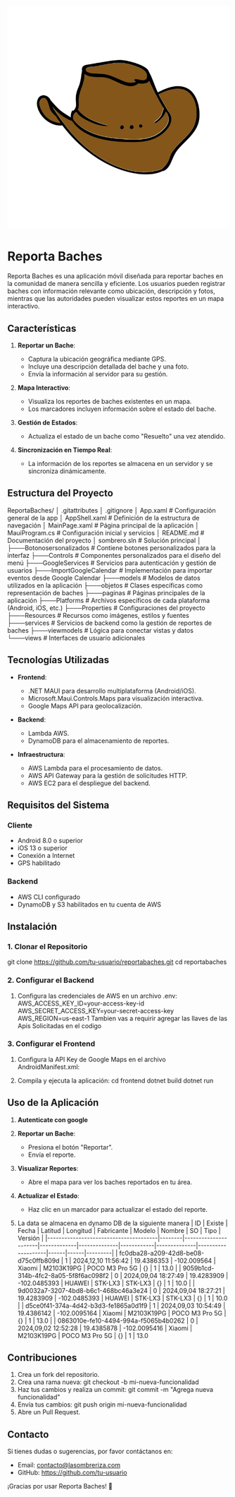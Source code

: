 # ![Logo de Reporta Baches](Resources/AppIcon/iconosombrero.png)

# Reporta Baches

Reporta Baches es una aplicación móvil diseñada para reportar baches en la comunidad de manera sencilla y eficiente. Los usuarios pueden registrar baches con información relevante como ubicación, descripción y fotos, mientras que las autoridades pueden visualizar estos reportes en un mapa interactivo.

## Características

1. **Reportar un Bache**:
   - Captura la ubicación geográfica mediante GPS.
   - Incluye una descripción detallada del bache y una foto.
   - Envía la información al servidor para su gestión.

2. **Mapa Interactivo**:
   - Visualiza los reportes de baches existentes en un mapa.
   - Los marcadores incluyen información sobre el estado del bache.

3. **Gestión de Estados**:
   - Actualiza el estado de un bache como "Resuelto" una vez atendido.

4. **Sincronización en Tiempo Real**:
   - La información de los reportes se almacena en un servidor y se sincroniza dinámicamente.

## Estructura del Proyecto

ReportaBaches/
│   .gitattributes
│   .gitignore
│   App.xaml                # Configuración general de la app
│   AppShell.xaml           # Definición de la estructura de navegación
│   MainPage.xaml           # Página principal de la aplicación
│   MauiProgram.cs          # Configuración inicial y servicios
│   README.md               # Documentación del proyecto
│   sombrero.sln            # Solución principal
│
├───Botonosersonalizados    # Contiene botones personalizados para la interfaz
├───Controls                # Componentes personalizados para el diseño del menú
├───GoogleServices          # Servicios para autenticación y gestión de usuarios
├───ImportGoogleCalendar    # Implementación para importar eventos desde Google Calendar
├───models                  # Modelos de datos utilizados en la aplicación
├───objetos                 # Clases específicas como representación de baches
├───paginas                 # Páginas principales de la aplicación
├───Platforms               # Archivos específicos de cada plataforma (Android, iOS, etc.)
├───Properties              # Configuraciones del proyecto
├───Resources               # Recursos como imágenes, estilos y fuentes
├───services                # Servicios de backend como la gestión de reportes de baches
├───viewmodels              # Lógica para conectar vistas y datos
└───views                   # Interfaces de usuario adicionales

## Tecnologías Utilizadas

- **Frontend**:
  - .NET MAUI para desarrollo multiplataforma (Android/iOS).
  - Microsoft.Maui.Controls.Maps para visualización interactiva.
  - Google Maps API para geolocalización.

- **Backend**:
  - Lambda AWS.
  - DynamoDB para el almacenamiento de reportes.

- **Infraestructura**:
  - AWS Lambda para el procesamiento de datos.
  - AWS API Gateway para la gestión de solicitudes HTTP.
  - AWS EC2 para el despliegue del backend.

## Requisitos del Sistema

### Cliente
- Android 8.0 o superior
- iOS 13 o superior
- Conexión a Internet
- GPS habilitado

### Backend
- AWS CLI configurado
- DynamoDB y S3 habilitados en tu cuenta de AWS

## Instalación

### 1. Clonar el Repositorio
git clone https://github.com/tu-usuario/reportabaches.git
cd reportabaches

### 2. Configurar el Backend
1. Configura las credenciales de AWS en un archivo .env:
   AWS_ACCESS_KEY_ID=your-access-key-id
   AWS_SECRET_ACCESS_KEY=your-secret-access-key
   AWS_REGION=us-east-1
   Tambien vas a requirir agregar las llaves de las Apis Solicitadas en el codigo

### 3. Configurar el Frontend
1. Configura la API Key de Google Maps en el archivo AndroidManifest.xml:
   <meta-data android:name="com.google.android.geo.API_KEY" android:value="YOUR_GOOGLE_MAPS_API_KEY" />

2. Compila y ejecuta la aplicación:
   cd frontend
   dotnet build
   dotnet run

## Uso de la Aplicación
1. **Autenticate con google**
2. **Reportar un Bache**:
   - Presiona el botón "Reportar".
   - Envía el reporte.

3. **Visualizar Reportes**:
   - Abre el mapa para ver los baches reportados en tu área.

4. **Actualizar el Estado**:
   - Haz clic en un marcador para actualizar el estado del reporte.



5. La data se almacena en dynamo DB de la siguiente manera
  | ID                                    | Existe | Fecha                | Latitud     | Longitud     | Fabricante | Modelo       | Nombre             | SO   | Tipo | Versión |
|---------------------------------------|--------|----------------------|-------------|--------------|------------|--------------|--------------------|------|------|---------|
| fc0dba28-a209-42d8-be08-d75c0ffb809d | 1      | 2024,12,10 11:56:42 | 19.4386353  | -102.009564  | Xiaomi     | M2103K19PG   | POCO M3 Pro 5G    | {}   | 1    | 13.0    |
| 9059b1cd-314b-4fc2-8a05-5f8f6ac098f2 | 0      | 2024,09,04 18:27:49 | 19.4283909  | -102.0485393 | HUAWEI     | STK-LX3      | STK-LX3           | {}   | 1    | 10.0    |
| 9d0032a7-3207-4bd8-b6c1-468bc46a3e24 | 0      | 2024,09,04 18:27:21 | 19.4283909  | -102.0485393 | HUAWEI     | STK-LX3      | STK-LX3           | {}   | 1    | 10.0    |
| d5ce0f41-374a-4d42-b3d3-fe1865a0d1f9 | 1      | 2024,09,03 10:54:49 | 19.4386142  | -102.0095164 | Xiaomi     | M2103K19PG   | POCO M3 Pro 5G    | {}   | 1    | 13.0    |
| 0863010e-fe10-4494-994a-f5065b4b0262 | 0      | 2024,09,02 12:52:28 | 19.4385878  | -102.0095416 | Xiaomi     | M2103K19PG   | POCO M3 Pro 5G    | {}   | 1    | 13.0



## Contribuciones

1. Crea un fork del repositorio.
2. Crea una rama nueva:
   git checkout -b mi-nueva-funcionalidad
3. Haz tus cambios y realiza un commit:
   git commit -m "Agrega nueva funcionalidad"
4. Envía tus cambios:
   git push origin mi-nueva-funcionalidad
5. Abre un Pull Request.

## Contacto

Si tienes dudas o sugerencias, por favor contáctanos en:
- Email: contacto@lasombreriza.com
- GitHub: https://github.com/tu-usuario

¡Gracias por usar Reporta Baches! 🚧
